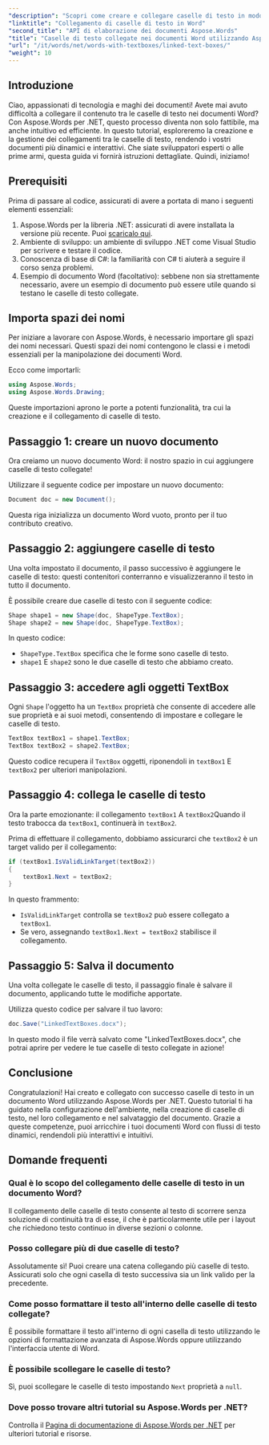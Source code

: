 ```yaml
---
"description": "Scopri come creare e collegare caselle di testo in modo fluido nei documenti Word con Aspose.Words per .NET. Segui la nostra guida dettagliata per un flusso di contenuti fluido e risultati professionali."
"linktitle": "Collegamento di caselle di testo in Word"
"second_title": "API di elaborazione dei documenti Aspose.Words"
"title": "Caselle di testo collegate nei documenti Word utilizzando Aspose.Words per .NET"
"url": "/it/words/net/words-with-textboxes/linked-text-boxes/"
"weight": 10
---
```


## Introduzione

Ciao, appassionati di tecnologia e maghi dei documenti! Avete mai avuto difficoltà a collegare il contenuto tra le caselle di testo nei documenti Word? Con Aspose.Words per .NET, questo processo diventa non solo fattibile, ma anche intuitivo ed efficiente. In questo tutorial, esploreremo la creazione e la gestione dei collegamenti tra le caselle di testo, rendendo i vostri documenti più dinamici e interattivi. Che siate sviluppatori esperti o alle prime armi, questa guida vi fornirà istruzioni dettagliate. Quindi, iniziamo!

## Prerequisiti

Prima di passare al codice, assicurati di avere a portata di mano i seguenti elementi essenziali:

1. Aspose.Words per la libreria .NET: assicurati di avere installata la versione più recente. Puoi [scaricalo qui](https://releases.aspose.com/words/net/).
2. Ambiente di sviluppo: un ambiente di sviluppo .NET come Visual Studio per scrivere e testare il codice.
3. Conoscenza di base di C#: la familiarità con C# ti aiuterà a seguire il corso senza problemi.
4. Esempio di documento Word (facoltativo): sebbene non sia strettamente necessario, avere un esempio di documento può essere utile quando si testano le caselle di testo collegate.

## Importa spazi dei nomi

Per iniziare a lavorare con Aspose.Words, è necessario importare gli spazi dei nomi necessari. Questi spazi dei nomi contengono le classi e i metodi essenziali per la manipolazione dei documenti Word.

Ecco come importarli:

```csharp
using Aspose.Words;
using Aspose.Words.Drawing;
```

Queste importazioni aprono le porte a potenti funzionalità, tra cui la creazione e il collegamento di caselle di testo.

## Passaggio 1: creare un nuovo documento

Ora creiamo un nuovo documento Word: il nostro spazio in cui aggiungere caselle di testo collegate!

Utilizzare il seguente codice per impostare un nuovo documento:

```csharp
Document doc = new Document();
```

Questa riga inizializza un documento Word vuoto, pronto per il tuo contributo creativo.

## Passaggio 2: aggiungere caselle di testo

Una volta impostato il documento, il passo successivo è aggiungere le caselle di testo: questi contenitori conterranno e visualizzeranno il testo in tutto il documento.

È possibile creare due caselle di testo con il seguente codice:

```csharp
Shape shape1 = new Shape(doc, ShapeType.TextBox);
Shape shape2 = new Shape(doc, ShapeType.TextBox);
```

In questo codice:
- `ShapeType.TextBox` specifica che le forme sono caselle di testo.
- `shape1` E `shape2` sono le due caselle di testo che abbiamo creato.

## Passaggio 3: accedere agli oggetti TextBox

Ogni `Shape` l'oggetto ha un `TextBox` proprietà che consente di accedere alle sue proprietà e ai suoi metodi, consentendo di impostare e collegare le caselle di testo.

```csharp
TextBox textBox1 = shape1.TextBox;
TextBox textBox2 = shape2.TextBox;
```

Questo codice recupera il `TextBox` oggetti, riponendoli in `textBox1` E `textBox2` per ulteriori manipolazioni.

## Passaggio 4: collega le caselle di testo

Ora la parte emozionante: il collegamento `textBox1` A `textBox2`Quando il testo trabocca da `textBox1`, continuerà in `textBox2`.

Prima di effettuare il collegamento, dobbiamo assicurarci che `textBox2` è un target valido per il collegamento:

```csharp
if (textBox1.IsValidLinkTarget(textBox2))
{
    textBox1.Next = textBox2;
}
```

In questo frammento:
- `IsValidLinkTarget` controlla se `textBox2` può essere collegato a `textBox1`.
- Se vero, assegnando `textBox1.Next = textBox2` stabilisce il collegamento.

## Passaggio 5: Salva il documento

Una volta collegate le caselle di testo, il passaggio finale è salvare il documento, applicando tutte le modifiche apportate.

Utilizza questo codice per salvare il tuo lavoro:

```csharp
doc.Save("LinkedTextBoxes.docx");
```

In questo modo il file verrà salvato come "LinkedTextBoxes.docx", che potrai aprire per vedere le tue caselle di testo collegate in azione!

## Conclusione

Congratulazioni! Hai creato e collegato con successo caselle di testo in un documento Word utilizzando Aspose.Words per .NET. Questo tutorial ti ha guidato nella configurazione dell'ambiente, nella creazione di caselle di testo, nel loro collegamento e nel salvataggio del documento. Grazie a queste competenze, puoi arricchire i tuoi documenti Word con flussi di testo dinamici, rendendoli più interattivi e intuitivi.

## Domande frequenti

### Qual è lo scopo del collegamento delle caselle di testo in un documento Word?  
Il collegamento delle caselle di testo consente al testo di scorrere senza soluzione di continuità tra di esse, il che è particolarmente utile per i layout che richiedono testo continuo in diverse sezioni o colonne.

### Posso collegare più di due caselle di testo?  
Assolutamente sì! Puoi creare una catena collegando più caselle di testo. Assicurati solo che ogni casella di testo successiva sia un link valido per la precedente.

### Come posso formattare il testo all'interno delle caselle di testo collegate?  
È possibile formattare il testo all'interno di ogni casella di testo utilizzando le opzioni di formattazione avanzata di Aspose.Words oppure utilizzando l'interfaccia utente di Word.

### È possibile scollegare le caselle di testo?  
Sì, puoi scollegare le caselle di testo impostando `Next` proprietà a `null`.

### Dove posso trovare altri tutorial su Aspose.Words per .NET?  
Controlla il [Pagina di documentazione di Aspose.Words per .NET](https://reference.aspose.com/words/net/) per ulteriori tutorial e risorse.